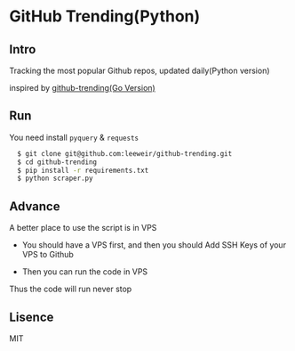 # GitHub Trending(Python)


## Intro
Tracking the most popular Github repos, updated daily(Python version)

inspired by [github-trending(Go Version)](https://github.com/josephyzhou/github-trending)


## Run

You need install `pyquery` & `requests`

```bash
  $ git clone git@github.com:leeweir/github-trending.git
  $ cd github-trending
  $ pip install -r requirements.txt
  $ python scraper.py
```

## Advance

A better place to use the script is in VPS

* You should have a VPS first, and then you should Add SSH Keys of your VPS to Github

* Then you can run the code in VPS

Thus the code will run never stop

## Lisence

MIT
